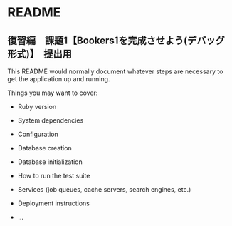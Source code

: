 # README

## 復習編　課題1【Bookers1を完成させよう(デバッグ形式)】　提出用



This README would normally document whatever steps are necessary to get the
application up and running.

Things you may want to cover:

* Ruby version

* System dependencies

* Configuration

* Database creation

* Database initialization

* How to run the test suite

* Services (job queues, cache servers, search engines, etc.)

* Deployment instructions

* ...
